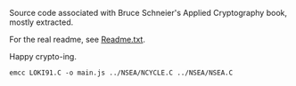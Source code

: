 Source code associated with Bruce Schneier's Applied Cryptography book, mostly
extracted.

For the real readme, see [Readme.txt](Readme.txt).

Happy crypto-ing.

```
emcc LOKI91.C -o main.js ../NSEA/NCYCLE.C ../NSEA/NSEA.C 

```

